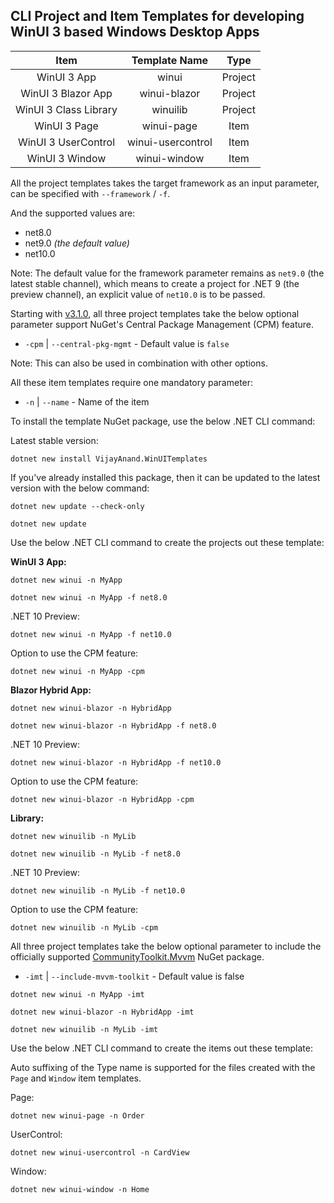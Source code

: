 ## CLI Project and Item Templates for developing WinUI 3 based Windows Desktop Apps

|Item|Template Name|Type|
|:---:|:---:|:---:|
|WinUI 3 App|winui|Project|
|WinUI 3 Blazor App|winui-blazor|Project|
|WinUI 3 Class Library|winuilib|Project|
|WinUI 3 Page|winui-page|Item|
|WinUI 3 UserControl|winui-usercontrol|Item|
|WinUI 3 Window|winui-window|Item|

All the project templates takes the target framework as an input parameter, can be specified with `--framework` / `-f`.

And the supported values are:

* net8.0
* net9.0 *(the default value)*
* net10.0

Note: The default value for the framework parameter remains as `net9.0` (the latest stable channel), which means to create a project for .NET 9 (the preview channel), an explicit value of `net10.0` is to be passed.

Starting with [v3.1.0](https://www.nuget.org/packages/VijayAnand.WinUITemplates/3.1.0), all three project templates take the below optional parameter support NuGet's Central Package Management (CPM) feature.

* `-cpm` | `--central-pkg-mgmt` - Default value is `false`

Note: This can also be used in combination with other options.

All these item templates require one mandatory parameter:

* `-n` | `--name` - Name of the item

To install the template NuGet package, use the below .NET CLI command:

Latest stable version:

```shell
dotnet new install VijayAnand.WinUITemplates
```

<!--
Latest preview version:

```shell
dotnet new install VijayAnand.WinUITemplates::2.2.0-preview.4
```
-->

If you've already installed this package, then it can be updated to the latest version with the below command:

```shell
dotnet new update --check-only
```
```shell
dotnet new update
```

Use the below .NET CLI command to create the projects out these template:

**WinUI 3 App:**

```shell
dotnet new winui -n MyApp
```

```shell
dotnet new winui -n MyApp -f net8.0
```

.NET 10 Preview:

```shell
dotnet new winui -n MyApp -f net10.0
```

Option to use the CPM feature:
```shell
dotnet new winui -n MyApp -cpm
```

**Blazor Hybrid App:**

```shell
dotnet new winui-blazor -n HybridApp
```

```shell
dotnet new winui-blazor -n HybridApp -f net8.0
```

.NET 10 Preview:

```shell
dotnet new winui-blazor -n HybridApp -f net10.0
```

Option to use the CPM feature:
```shell
dotnet new winui-blazor -n HybridApp -cpm
```

**Library:**

```shell
dotnet new winuilib -n MyLib
```

```shell
dotnet new winuilib -n MyLib -f net8.0
```

.NET 10 Preview:

```shell
dotnet new winuilib -n MyLib -f net10.0
```

Option to use the CPM feature:
```shell
dotnet new winuilib -n MyLib -cpm
```

All three project templates take the below optional parameter to include the officially supported [CommunityToolkit.Mvvm](https://www.nuget.org/packages/CommunityToolkit.Mvvm/) NuGet package.

* `-imt` | `--include-mvvm-toolkit` - Default value is false

```shell
dotnet new winui -n MyApp -imt
```

```shell
dotnet new winui-blazor -n HybridApp -imt
```

```shell
dotnet new winuilib -n MyLib -imt
```

Use the below .NET CLI command to create the items out these template:

Auto suffixing of the Type name is supported for the files created with the `Page` and `Window` item templates.

Page:
```shell
dotnet new winui-page -n Order
```

UserControl:
```shell
dotnet new winui-usercontrol -n CardView
```

Window:
```shell
dotnet new winui-window -n Home
```

